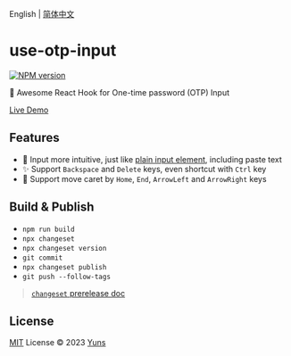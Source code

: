 English | [简体中文](./README.zh-CN.md)

# use-otp-input

[![NPM version](https://img.shields.io/npm/v/use-otp-input?color=a1b858&label=)](https://www.npmjs.com/package/use-otp-input)

🚀 Awesome React Hook for One-time password (OTP) Input

[Live Demo](https://use-otp-input.vercel.app)

## Features

- 🦄 Input more intuitive, just like [plain input element](https://developer.mozilla.org/en-US/docs/Web/HTML/Element/input), including paste text
- ✨ Support `Backspace` and `Delete` keys, even shortcut with `Ctrl` key
- 🎈 Support move caret by `Home`, `End`, `ArrowLeft` and `ArrowRight` keys

## Build & Publish

- `npm run build`
- `npx changeset`
- `npx changeset version`
- `git commit`
- `npx changeset publish`
- `git push --follow-tags`

> [`changeset` prerelease doc](https://github.com/changesets/changesets/blob/main/docs/prereleases.md)

## License

[MIT](./LICENSE) License © 2023 [Yuns](https://github.com/yunsii)

